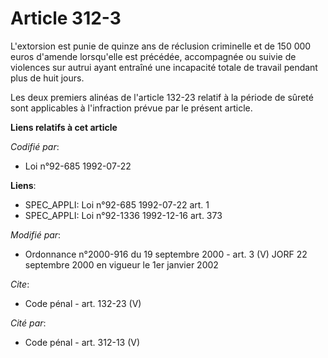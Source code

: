# Article 312-3

L'extorsion est punie de quinze ans de réclusion criminelle et de 150 000 euros d'amende lorsqu'elle est précédée,
accompagnée ou suivie de violences sur autrui ayant entraîné une incapacité totale de travail pendant plus de huit jours. 

Les deux premiers alinéas de l'article 132-23 relatif à la période de sûreté sont applicables à l'infraction prévue par le
présent article.

**Liens relatifs à cet article**

_Codifié par_:

  - Loi n°92-685 1992-07-22

**Liens**:

  - SPEC_APPLI: Loi n°92-685 1992-07-22 art. 1
  - SPEC_APPLI: Loi n°92-1336 1992-12-16 art. 373

_Modifié par_:

  - Ordonnance n°2000-916 du 19 septembre 2000 - art. 3 (V) JORF 22 septembre 2000 en vigueur le 1er janvier 2002

_Cite_:

  - Code pénal - art. 132-23 (V)

_Cité par_:

  - Code pénal - art. 312-13 (V)
